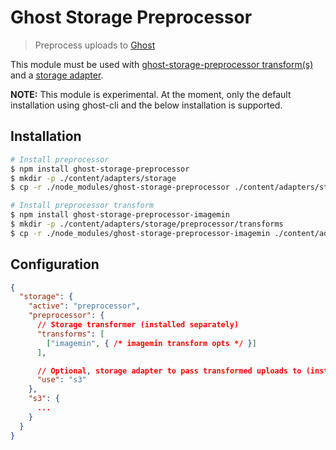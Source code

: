 # Ghost Storage Preprocessor

> Preprocess uploads to [Ghost][]

This module must be used with [ghost-storage-preprocessor transform(s)][] and a [storage adapter][].

**NOTE:** This module is experimental. At the moment, only the default installation using ghost-cli and the below installation is supported.

## Installation

```bash
# Install preprocessor
$ npm install ghost-storage-preprocessor
$ mkdir -p ./content/adapters/storage
$ cp -r ./node_modules/ghost-storage-preprocessor ./content/adapters/storage/preprocessor

# Install preprocessor transform
$ npm install ghost-storage-preprocessor-imagemin
$ mkdir -p ./content/adapters/storage/preprocessor/transforms
$ cp -r ./node_modules/ghost-storage-preprocessor-imagemin ./content/adapters/storage/preprocessor/transforms/imagemin
```

## Configuration

```json
{
  "storage": {
    "active": "preprocessor",
    "preprocessor": {
      // Storage transformer (installed separately)
      "transforms": [
        ["imagemin", { /* imagemin transform opts */ }]
      ],

      // Optional, storage adapter to pass transformed uploads to (installed separately). Defaults to local file system.
      "use": "s3"
    },
    "s3": {
      ...
    }
  }
}
```

[Ghost]: https://ghost.org
[storage adapter]: https://docs.ghost.org/docs/using-a-custom-storage-module
[ghost-storage-preprocessor transform(s)]: https://www.npmjs.com/browse/keyword/ghost-storage-preprocessor-transform